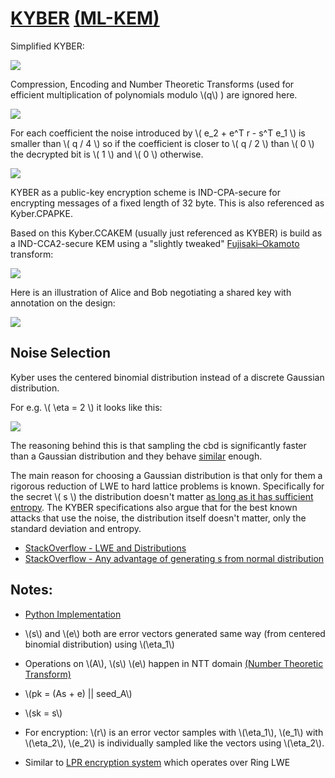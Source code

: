 # [KYBER](https://pq-crystals.org/kyber/index.shtml) [(ML-KEM)](https://csrc.nist.gov/pubs/fips/203/ipd)

Simplified KYBER:

![](kyber.svg)

Compression, Encoding and Number Theoretic Transforms (used for efficient multiplication of polynomials modulo \\(q\\) ) are ignored here.

![](kyber-math.svg)

For each coefficient the noise introduced by \\( e_2 + e^T r - s^T e_1 \\) is smaller than \\( q / 4 \\) so if the coefficient is closer to \\( q / 2 \\) than \\( 0 \\) the decrypted bit is \\( 1 \\) and \\( 0 \\) otherwise.

![](kyber-circle.svg)

KYBER as a public-key encryption scheme is IND-CPA-secure for encrypting messages of a fixed length of 32 byte.
This is also referenced as Kyber.CPAPKE.

Based on this Kyber.CCAKEM (usually just referenced as KYBER) is build as a IND-CCA2-secure KEM using a "slightly tweaked" [Fujisaki–Okamoto](https://link.springer.com/chapter/10.1007/3-540-48405-1_34) transform:

![](kyber-kem-overview.svg)

Here is an illustration of Alice and Bob negotiating a shared key with annotation on the design:

![](kyber-kem-annotated.svg)


## Noise Selection

Kyber uses the centered binomial distribution instead of a discrete Gaussian distribution.

For e.g. \\( \\eta = 2 \\) it looks like this:

![](kyber-eta2.svg)

The reasoning behind this is that sampling the cbd is significantly faster than a Gaussian distribution and they behave [similar](https://cryptojedi.org/papers/#newhope) enough.

The main reason for choosing a Gaussian distribution is that only for them a rigorous reduction of LWE to hard lattice problems is known.
Specifically for the secret \\( s \\) the distribution doesn't matter [as long as it has sufficient entropy](https://eprint.iacr.org/2020/119.pdf).
The KYBER specifications also argue that for the best known attacks that use the noise, the distribution itself doesn't matter, only the standard deviation and entropy.


- [StackOverflow - LWE and Distributions](https://crypto.stackexchange.com/questions/107234/lwe-and-distributions)
- [StackOverflow - Any advantage of generating s from normal distribution](https://crypto.stackexchange.com/questions/42475/in-r-lwe-is-there-any-advantage-to-generate-secret-from-normal-distribution-ins)






## Notes:

- [Python Implementation](https://github.com/GiacomoPope/kyber-py/tree/main)

- \\(s\\) and \\(e\\) both are error vectors generated same way (from centered binomial distribution) using \\(\\eta_1\\)
- Operations on \\(A\\), \\(s\\) \\(e\\) happen in NTT domain [(Number Theoretic Transform)](https://electricdusk.com/ntt.html)
- \\(pk = (As + e) || seed_A\\)
- \\(sk = s\\)
- For encryption: \\(r\\) is an error vector samples with \\(\\eta_1\\), \\(e_1\\) with \\(\\eta_2\\), \\(e_2\\) is individually sampled like the vectors using \\(\\eta_2\\).
- Similar to [LPR encryption system](https://eprint.iacr.org/2012/230.pdf) which operates over Ring LWE
